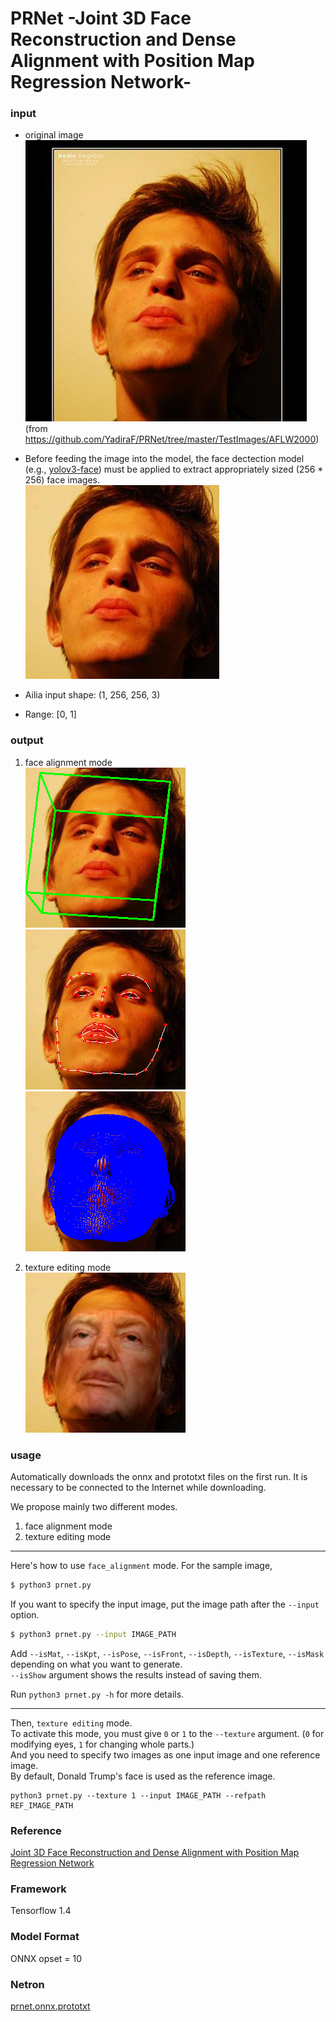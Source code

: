 # PRNet -Joint 3D Face Reconstruction and Dense Alignment with Position Map Regression Network-

### input
- original image  
![input_image](image00430.jpg)  
(from https://github.com/YadiraF/PRNet/tree/master/TestImages/AFLW2000)

- Before feeding the image into the model, the face dectection model (e.g., [yolov3-face](https://github.com/axinc-ai/ailia-models/tree/master/yolov3-face))
 must be applied to extract appropriately sized (256 * 256) face images.  
 ![input_cropped_image](image00430-cropped.jpg)
 
- Ailia input shape: (1, 256, 256, 3)  
- Range: [0, 1]

### output
1. face alignment mode  
![pose](results/pose.png)
![sparse_alignment](results/sparse_alignment.png)
![dense_alignment](results/dense_alignment.png)

2. texture editing mode  
![texture_edited](results/texture_edited.png)

### usage
Automatically downloads the onnx and prototxt files on the first run.
It is necessary to be connected to the Internet while downloading.

We propose mainly two different modes.
1. face alignment mode
2. texture editing mode

---

Here's how to use `face_alignment` mode.
For the sample image,
``` bash
$ python3 prnet.py
```

If you want to specify the input image, put the image path after the `--input` option.  
```bash
$ python3 prnet.py --input IMAGE_PATH
```

Add `--isMat`, `--isKpt`, `--isPose`, `--isFront`, `--isDepth`, `--isTexture`, `--isMask` depending on what you want to generate.  
`--isShow` argument shows the results instead of saving them.

Run `python3 prnet.py -h` for more details.

---

Then, `texture editing` mode.  
To activate this mode, you must give `0` or `1` to the `--texture` argument. (`0` for modifying eyes, `1` for changing whole parts.)  
And you need to specify two images as one input image and one reference image.  
By default, Donald Trump's face is used as the reference image.

```python3
python3 prnet.py --texture 1 --input IMAGE_PATH --refpath REF_IMAGE_PATH
```


### Reference
[Joint 3D Face Reconstruction and Dense Alignment with Position Map Regression Network](https://github.com/YadiraF/PRNet)


### Framework
Tensorflow 1.4


### Model Format
ONNX opset = 10


### Netron

[prnet.onnx.prototxt](https://lutzroeder.github.io/netron/?url=https://storage.googleapis.com/ailia-models/prnet/prnet.onnx.prototxt)
